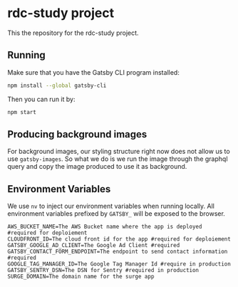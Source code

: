 # rdc-study project

This the repository for the rdc-study project.

## Running

Make sure that you have the Gatsby CLI program installed:

```sh
npm install --global gatsby-cli
```

Then you can run it by:

```sh
npm start
```

## Producing background images

For background images, our styling structure right now does not allow us to use `gatsby-images`. So what we do is we run the image through the graphql query and copy the image produced to use it as background.

## Environment Variables

We use `nv` to inject our environment variables when running locally.
All environment variables prefixed by `GATSBY_` will be exposed to the browser.

```
AWS_BUCKET_NAME=The AWS Bucket name where the app is deployed #required for deploiement
CLOUDFRONT_ID=The cloud front id for the app #required for deploiement
GATSBY_GOOGLE_AD_CLIENT=The Google Ad Client #required
GATSBY_CONTACT_FORM_ENDPOINT=The endpoint to send contact information #required
GOOGLE_TAG_MANAGER_ID=The Google Tag Manager Id #require in production
GATSBY_SENTRY_DSN=The DSN for Sentry #required in production
SURGE_DOMAIN=The domain name for the surge app
```
